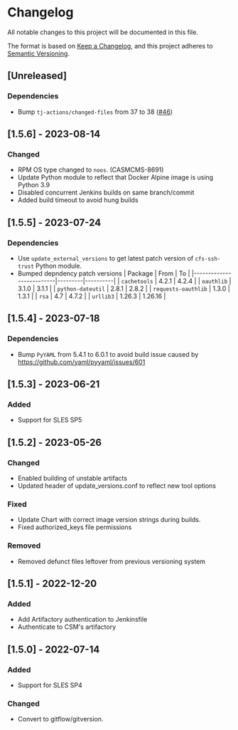 # Changelog

All notable changes to this project will be documented in this file.

The format is based on [Keep a Changelog](https://keepachangelog.com/en/1.0.0/),
and this project adheres to [Semantic Versioning](https://semver.org/spec/v2.0.0.html).

## [Unreleased]

### Dependencies
- Bump `tj-actions/changed-files` from 37 to 38 ([#46](https://github.com/Cray-HPE/csm-ssh-keys/pull/46))

## [1.5.6] - 2023-08-14
### Changed
- RPM OS type changed to `noos`. (CASMCMS-8691)
- Update Python module to reflect that Docker Alpine image is using Python 3.9
- Disabled concurrent Jenkins builds on same branch/commit
- Added build timeout to avoid hung builds

## [1.5.5] - 2023-07-24
### Dependencies
- Use `update_external_versions` to get latest patch version of `cfs-ssh-trust` Python module.
- Bumped depndency patch versions
| Package                  | From    | To       |
|--------------------------|---------|----------|
| `cachetools`             | 4.2.1   | 4.2.4    |
| `oauthlib`               | 3.1.0   | 3.1.1    |
| `python-dateutil`        | 2.8.1   | 2.8.2    |
| `requests-oauthlib`      | 1.3.0   | 1.3.1    |
| `rsa`                    | 4.7     | 4.7.2    |
| `urllib3`                | 1.26.3  | 1.26.16  |

## [1.5.4] - 2023-07-18
### Dependencies
- Bump `PyYAML` from 5.4.1 to 6.0.1 to avoid build issue caused by https://github.com/yaml/pyyaml/issues/601

## [1.5.3] - 2023-06-21
### Added
- Support for SLES SP5

## [1.5.2] - 2023-05-26
### Changed
- Enabled building of unstable artifacts
- Updated header of update_versions.conf to reflect new tool options

### Fixed
- Update Chart with correct image version strings during builds.
- Fixed authorized_keys file permissions

### Removed
- Removed defunct files leftover from previous versioning system

## [1.5.1] - 2022-12-20
### Added
- Add Artifactory authentication to Jenkinsfile
- Authenticate to CSM's artifactory

## [1.5.0] - 2022-07-14
### Added
- Support for SLES SP4

### Changed
- Convert to gitflow/gitversion.